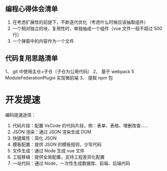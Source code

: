 ## 编程心得体会清单

1. 在考虑扩展性的前提下，不断迭代优化（考虑什么时候应该抽取组件）
2. 一个相对独立的块，复用性时，单独抽成一个组件（vue 文件一般不超过 500 行）
3. 一个弹窗中的内容作为一个文件

## 代码复用思路清单

1、 git 中使用主仓+子仓（子仓为公用代码）
2、 基于 webpack 5 ModuleFederationPlugin 实现微前端
3、 提取 npm 包

# 开发提速

编码提速途径：

1. 代码片段：配置 VsCode 的代码片段，例：表单、表格、增删改查……
2. JSON 渲染：通过 JSON 渲染生成 DOM
3. 快捷属性：简化 JSON
4. 模板配置：提供 JSON 的模板规则，少写代码
5. 文件生成：通过 Node 生成 vue 文件
6. 工程移植：提供全局配置，支持工程差异化配置
7. 一站代码：通过 Node，一次性生成数据库、前端、后端代码
